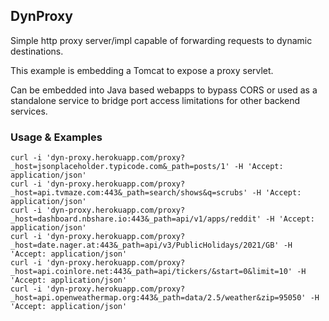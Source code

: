 ## DynProxy

Simple http proxy server/impl capable of forwarding requests to dynamic destinations.

This example is embedding a Tomcat to expose a proxy servlet.

Can be embedded into Java based webapps to bypass CORS or used as a standalone service to bridge port access limitations for other backend services.

### Usage & Examples

```
curl -i 'dyn-proxy.herokuapp.com/proxy?_host=jsonplaceholder.typicode.com&_path=posts/1' -H 'Accept: application/json'
curl -i 'dyn-proxy.herokuapp.com/proxy?_host=api.tvmaze.com:443&_path=search/shows&q=scrubs' -H 'Accept: application/json'
curl -i 'dyn-proxy.herokuapp.com/proxy?_host=dashboard.nbshare.io:443&_path=api/v1/apps/reddit' -H 'Accept: application/json'
curl -i 'dyn-proxy.herokuapp.com/proxy?_host=date.nager.at:443&_path=api/v3/PublicHolidays/2021/GB' -H 'Accept: application/json'
curl -i 'dyn-proxy.herokuapp.com/proxy?_host=api.coinlore.net:443&_path=api/tickers/&start=0&limit=10' -H 'Accept: application/json'
curl -i 'dyn-proxy.herokuapp.com/proxy?_host=api.openweathermap.org:443&_path=data/2.5/weather&zip=95050' -H 'Accept: application/json'
```
